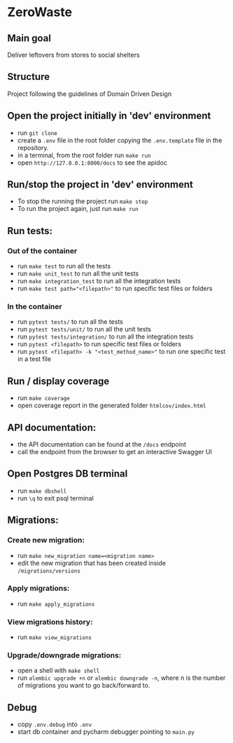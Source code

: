 # ZeroWaste
## Main goal
Deliver leftovers from stores to social shelters

## Structure
Project following the guidelines of Domain Driven Design

## Open the project initially in 'dev' environment
* run `git clone `
* create a `.env` file in the root folder copying the `.env.template` file in the repository.
* in a terminal, from the root folder run `make run`
* open `http://127.0.0.1:8000/docs` to see the apidoc

## Run/stop the project in 'dev' environment
* To stop the running the project run `make stop`
* To run the project again, just run `make run`

## Run tests:
### Out of the container
* run `make test` to run all the tests
* run `make unit_test` to run all the unit tests
* run `make integration_test` to run all the integration tests
* run `make test path="<filepath>"` to run specific test files or folders

### In the container
* run `pytest tests/` to run all the tests
* run `pytest tests/unit/` to run all the unit tests
* run `pytest tests/integration/` to run all the integration tests
* run `pytest <filepath>` to run specific test files or folders
* run `pytest <filepath> -k "<test_method_name>"` to run one specific test in a test file

## Run / display coverage
* run `make coverage`
* open coverage report in the generated folder `htmlcov/index.html`

## API documentation:
* the API documentation can be found at the `/docs` endpoint
* call the endpoint from the browser to get an interactive Swagger UI

## Open Postgres DB terminal
* run `make dbshell`
* run `\q` to exit psql terminal

## Migrations:
### Create new migration:
* run `make new_migration name=<migration name>`
* edit the new migration that has been created inside `/migrations/versions`
### Apply migrations:
* run `make apply_migrations`
### View migrations history:
* run `make view_migrations`
### Upgrade/downgrade migrations:
* open a shell with `make shell`
* run `alembic upgrade +n` or `alembic downgrade -n`,
  where n is the number of migrations you want to go back/forward to.

## Debug
* copy `.env.debug` into `.env`
* start db container and pycharm debugger pointing to `main.py`
